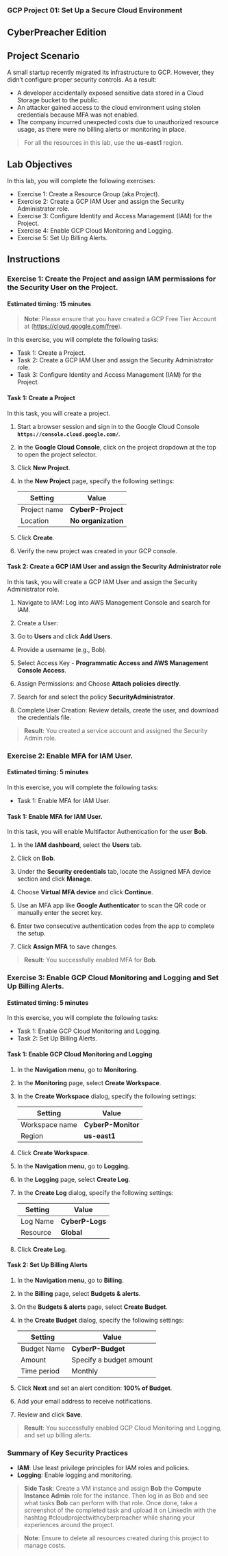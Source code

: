 ### GCP Project 01: Set Up a Secure Cloud Environment
## CyberPreacher Edition

## Project Scenario
A small startup recently migrated its infrastructure to GCP. However, they didn’t configure proper security controls. As a result:
- A developer accidentally exposed sensitive data stored in a Cloud Storage bucket to the public.
- An attacker gained access to the cloud environment using stolen credentials because MFA was not enabled.
- The company incurred unexpected costs due to unauthorized resource usage, as there were no billing alerts or monitoring in place.

> For all the resources in this lab, use the **us-east1** region.

## Lab Objectives
In this lab, you will complete the following exercises:
- Exercise 1: Create a Resource Group (aka Project).
- Exercise 2: Create a GCP IAM User and assign the Security Administrator role.
- Exercise 3: Configure Identity and Access Management (IAM) for the Project.
- Exercise 4: Enable GCP Cloud Monitoring and Logging.
- Exercise 5: Set Up Billing Alerts.

## Instructions

### Exercise 1: Create the Project and assign IAM permissions for the Security User on the Project.

#### Estimated timing: 15 minutes

> **Note**: Please ensure that you have created a GCP Free Tier Account at (https://cloud.google.com/free).

In this exercise, you will complete the following tasks:
- Task 1: Create a Project.
- Task 2: Create a GCP IAM User and assign the Security Administrator role.
- Task 3: Configure Identity and Access Management (IAM) for the Project.

#### Task 1: Create a Project

In this task, you will create a project.

1. Start a browser session and sign in to the Google Cloud Console **`https://console.cloud.google.com/`**.

2. In the **Google Cloud Console**, click on the project dropdown at the top to open the project selector.

3. Click **New Project**.

4. In the **New Project** page, specify the following settings:

   |Setting|Value|
   |---|---|
   |Project name|**CyberP-Project**|
   |Location|**No organization**|

5. Click **Create**.

6. Verify the new project was created in your GCP console.

#### Task 2: Create a GCP IAM User and assign the Security Administrator role

In this task, you will create a GCP IAM User and assign the Security Administrator role.

1. Navigate to IAM: Log into AWS Management Console and search for IAM.

2. Create a User:

3. Go to **Users** and click **Add Users**.

4. Provide a username (e.g., Bob).

5. Select Access Key - **Programmatic Access and AWS Management Console Access**.

6. Assign Permissions: and Choose **Attach policies directly**.

8. Search for and select the policy **SecurityAdministrator**.

9. Complete User Creation: Review details, create the user, and download the credentials file.

> **Result**: You created a service account and assigned the Security Admin role.

### Exercise 2: Enable MFA for IAM User.

#### Estimated timing: 5 minutes

In this exercise, you will complete the following tasks:
- Task 1: Enable MFA for IAM User.

#### Task 1: Enable MFA for IAM User.

In this task, you will enable Multifactor Authentication for the user **Bob**.

1. In the **IAM dashboard**, select the **Users** tab.

2. Click on **Bob**.

3. Under the **Security credentials** tab, locate the Assigned MFA device section and click **Manage**.

4. Choose **Virtual MFA device** and click **Continue**.

5. Use an MFA app like **Google Authenticator** to scan the QR code or manually enter the secret key.

6. Enter two consecutive authentication codes from the app to complete the setup.

7. Click **Assign MFA** to save changes.

> **Result**: You successfully enabled MFA for **Bob**.

### Exercise 3: Enable GCP Cloud Monitoring and Logging and Set Up Billing Alerts.
#### Estimated timing: 5 minutes

In this exercise, you will complete the following tasks:
- Task 1: Enable GCP Cloud Monitoring and Logging.
- Task 2: Set Up Billing Alerts.

#### Task 1: Enable GCP Cloud Monitoring and Logging

1. In the **Navigation menu**, go to **Monitoring**.

2. In the **Monitoring** page, select **Create Workspace**.

3. In the **Create Workspace** dialog, specify the following settings:

   |Setting|Value|
   |---|---|
   |Workspace name|**CyberP-Monitor**|
   |Region|**us-east1**|

4. Click **Create Workspace**.

5. In the **Navigation menu**, go to **Logging**.

6. In the **Logging** page, select **Create Log**.

7. In the **Create Log** dialog, specify the following settings:

   |Setting|Value|
   |---|---|
   |Log Name|**CyberP-Logs**|
   |Resource|**Global**|

8. Click **Create Log**.

#### Task 2: Set Up Billing Alerts

1. In the **Navigation menu**, go to **Billing**.

2. In the **Billing** page, select **Budgets & alerts**.

3. On the **Budgets & alerts** page, select **Create Budget**.

4. In the **Create Budget** dialog, specify the following settings:

   |Setting|Value|
   |---|---|
   |Budget Name|**CyberP-Budget**|
   |Amount|Specify a budget amount|
   |Time period|Monthly|

5. Click **Next** and set an alert condition: **100% of Budget**.

6. Add your email address to receive notifications.

7. Review and click **Save**.

> **Result**: You successfully enabled GCP Cloud Monitoring and Logging, and set up billing alerts.

### Summary of Key Security Practices
- **IAM**: Use least privilege principles for IAM roles and policies.
- **Logging**: Enable logging and monitoring.

> **Side Task**: Create a VM instance and assign **Bob** the **Compute Instance Admin** role for the instance. Then log in as Bob and see what tasks **Bob** can perform with that role. Once done, take a screenshot of the completed task and upload it on LinkedIn with the hashtag #cloudprojectwithcyberpreacher while sharing your experiences around the project.

> **Note**: Ensure to delete all resources created during this project to manage costs.
